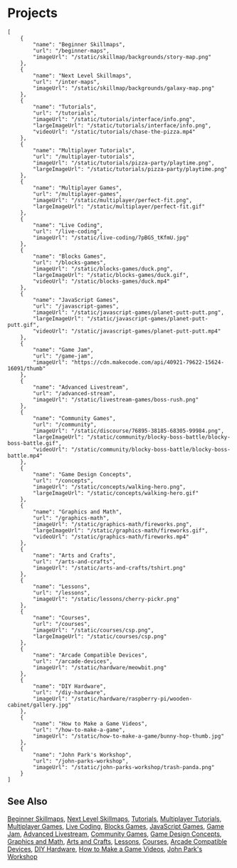 # Projects

```codecard
[
    {
        "name": "Beginner Skillmaps",
        "url": "/beginner-maps",
        "imageUrl": "/static/skillmap/backgrounds/story-map.png"
    },
    {
        "name": "Next Level Skillmaps",
        "url": "/inter-maps",
        "imageUrl": "/static/skillmap/backgrounds/galaxy-map.png"
    },
    {
        "name": "Tutorials",
        "url": "/tutorials",
        "imageUrl": "/static/tutorials/interface/info.png",
        "largeImageUrl": "/static/tutorials/interface/info.png",
        "videoUrl": "/static/tutorials/chase-the-pizza.mp4"
    },
    {
        "name": "Multiplayer Tutorials",
        "url": "/multiplayer-tutorials",
        "imageUrl": "/static/tutorials/pizza-party/playtime.png",
        "largeImageUrl": "/static/tutorials/pizza-party/playtime.png"
    },
    {
        "name": "Multiplayer Games",
        "url": "/multiplayer-games",
        "imageUrl": "/static/multiplayer/perfect-fit.png",
        "largeImageUrl": "/static/multiplayer/perfect-fit.gif"
    },
    {
        "name": "Live Coding",
        "url": "/live-coding",
        "imageUrl": "/static/live-coding/7pBGS_tKfmU.jpg"
    },
    {
        "name": "Blocks Games",
        "url": "/blocks-games",
        "imageUrl": "/static/blocks-games/duck.png",
        "largeImageUrl": "/static/blocks-games/duck.gif",
        "videoUrl": "/static/blocks-games/duck.mp4"
    },
    {
        "name": "JavaScript Games",
        "url": "/javascript-games",
        "imageUrl": "/static/javascript-games/planet-putt-putt.png",
        "largeImageUrl": "/static/javascript-games/planet-putt-putt.gif",
        "videoUrl": "/static/javascript-games/planet-putt-putt.mp4"
    },
    {
        "name": "Game Jam",
        "url": "/game-jam",
        "imageUrl": "https://cdn.makecode.com/api/40921-79622-15624-16091/thumb"
    },
    {
        "name": "Advanced Livestream",
        "url": "/advanced-stream",
        "imageUrl": "/static/livestream-games/boss-rush.png"
    },
    {
        "name": "Community Games",
        "url": "/community",
        "imageUrl": "/static/discourse/76895-38185-68305-99984.png",
        "largeImageUrl": "/static/community/blocky-boss-battle/blocky-boss-battle.gif",
        "videoUrl": "/static/community/blocky-boss-battle/blocky-boss-battle.mp4"
    },
    {
        "name": "Game Design Concepts",
        "url": "/concepts",
        "imageUrl": "/static/concepts/walking-hero.png",
        "largeImageUrl": "/static/concepts/walking-hero.gif"
    },
    {
        "name": "Graphics and Math",
        "url": "/graphics-math",
        "imageUrl": "/static/graphics-math/fireworks.png",
        "largeImageUrl": "/static/graphics-math/fireworks.gif",
        "videoUrl": "/static/graphics-math/fireworks.mp4"
    },
    {
        "name": "Arts and Crafts",
        "url": "/arts-and-crafts",
        "imageUrl": "/static/arts-and-crafts/tshirt.png"
    },
    {
        "name": "Lessons",
        "url": "/lessons",
        "imageUrl": "/static/lessons/cherry-pickr.png"
    },
    {
        "name": "Courses",
        "url": "/courses",
        "imageUrl": "/static/courses/csp.png",
        "largeImageUrl": "/static/courses/csp.png"
    },
    {
        "name": "Arcade Compatible Devices",
        "url": "/arcade-devices",
        "imageUrl": "/static/hardware/meowbit.png"
    },
    {
        "name": "DIY Hardware",
        "url": "/diy-hardware",
        "imageUrl": "/static/hardware/raspberry-pi/wooden-cabinet/gallery.jpg"
    },
    {
        "name": "How to Make a Game Videos",
        "url": "/how-to-make-a-game",
        "imageUrl": "/static/how-to-make-a-game/bunny-hop-thumb.jpg"
    },
    {
        "name": "John Park's Workshop",
        "url": "/john-parks-workshop",
        "imageUrl": "/static/john-parks-workshop/trash-panda.png"
    }
]
```

## See Also

[Beginner Skillmaps](/beginner-maps),
[Next Level Skillmaps](/inter-maps),
[Tutorials](/tutorials),
[Multiplayer Tutorials](/multiplayer-tutorials),
[Multiplayer Games](/multiplayer-games),
[Live Coding](/live-coding),
[Blocks Games](/blocks-games),
[JavaScript Games](/javascript-games),
[Game Jam](/game-jam),
[Advanced Livestream](/advanced-stream),
[Community Games](/community),
[Game Design Concepts](/concepts),
[Graphics and Math](/graphics-math),
[Arts and Crafts](/arts-and-crafts),
[Lessons](/lessons),
[Courses](/courses),
[Arcade Compatible Devices](/arcade-devices),
[DIY Hardware](/diy-hardware),
[How to Make a Game Videos](/how-to-make-a-game),
[John Park's Workshop](/john-parks-workshop)

